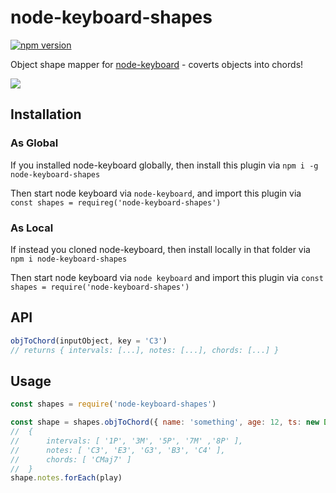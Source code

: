 # node-keyboard-shapes

[![npm version](https://badge.fury.io/js/node-keyboard-shapes.svg)](https://badge.fury.io/js/node-keyboard-shapes)

Object shape mapper for [node-keyboard](http://github.com/justinjmoses/node-keyboard) - coverts objects into chords!

![](https://media0.giphy.com/media/3o7ZeTKcoYYyfSKSzu/giphy.gif)

## Installation

### As Global
If you installed node-keyboard globally, then install this plugin via `npm i -g node-keyboard-shapes`

Then start node keyboard via `node-keyboard`, and import this plugin via `const shapes = requireg('node-keyboard-shapes')`

### As Local
If instead you cloned node-keyboard, then install locally in that folder via `npm i node-keyboard-shapes`

Then start node keyboard via `node keyboard` and import this plugin via `const shapes = require('node-keyboard-shapes')`

## API

```javascript
objToChord(inputObject, key = 'C3')
// returns { intervals: [...], notes: [...], chords: [...] }
```

## Usage

```javascript
const shapes = require('node-keyboard-shapes')

const shape = shapes.objToChord({ name: 'something', age: 12, ts: new Date() })
//  {
//      intervals: [ '1P', '3M', '5P', '7M' ,'8P' ],
//      notes: [ 'C3', 'E3', 'G3', 'B3', 'C4' ],
//      chords: [ 'CMaj7' ]
//  }
shape.notes.forEach(play)
```
